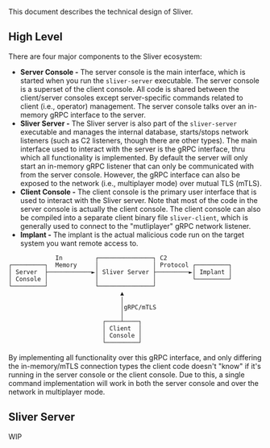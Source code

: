 This document describes the technical design of Sliver.

## High Level

There are four major components to the Sliver ecosystem:

* __Server Console -__ The server console is the main interface, which is started when you run the `sliver-server` executable. The server console is a superset of the client console. All code is shared between the client/server consoles except server-specific commands related to client (i.e., operator) management. The server console talks over an in-memory gRPC interface to the server.
* __Sliver Server -__ The Sliver server is also part of the `sliver-server` executable and manages the internal database, starts/stops network listeners (such as C2 listeners, though there are other types). The main interface used to interact with the server is the gRPC interface, thru which all functionality is implemented. By default the server will only start an in-memory gRPC listener that can only be communicated with from the server console. However, the gRPC interface can also be exposed to the network (i.e., multiplayer mode) over mutual TLS (mTLS).
* __Client Console -__ The client console is the primary user interface that is used to interact with the Sliver server. Note that most of the code in the server console is actually the client console. The client console can also be compiled into a separate client binary file `sliver-client`, which is generally used to connect to the "mutliplayer" gRPC network listener.  
* __Implant -__ The implant is the actual malicious code run on the target system you want remote access to.

```
             In         ┌───────────────┐ C2
┌─────────┐  Memory     │               │ Protocol ┌─────────┐
│ Server  ├────────────►│ Sliver Server ├─────────►│ Implant │
│ Console │             │               │          └─────────┘
└─────────┘             └───────────────┘
                               ▲
                               │
                               │gRPC/mTLS
                               │
                          ┌────┴────┐
                          │ Client  │
                          │ Console │
                          └─────────┘
```

By implementing all functionality over this gRPC interface, and only differing the in-memory/mTLS connection types the client code doesn't "know" if it's running in the server console or the client console. Due to this, a single command implementation will work in both the server console and over the network in multiplayer mode.

## Sliver Server

WIP